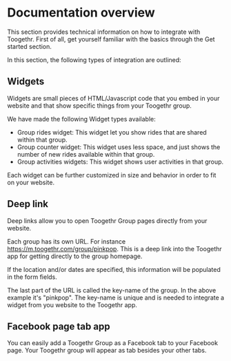 Documentation overview
======================

This section provides technical information on how to integrate with Toogethr. First of all, get yourself familiar with the basics through the Get started section.

In this section, the following types of integration are outlined:

## Widgets
Widgets are small pieces of HTML/Javascript code that you embed in your website and that show specific things from your Toogethr group.

We have made the following Widget types available:

* Group rides widget: This widget let you show rides that are shared within that group.
* Group counter widget: This widget uses less space, and just shows the number of new rides available within that group.
* Group activities widgets: This widget shows user activities in that group.

Each widget can be further customized in size and behavior in order to fit on your website.

## Deep link
Deep links allow you to open Toogethr Group pages directly from your website.

Each group has its own URL. For instance https://m.toogethr.com/group/pinkpop. This is a deep link into the Toogethr app for getting directly to the group homepage.

If the location and/or dates are specified, this information will be populated in the form fields.

The last part of the URL is called the key-name of the group. In the above example it's "pinkpop". The key-name is unique and is needed to integrate a widget from you website to the Toogethr app.

## Facebook page tab app
You can easily add a Toogethr Group as a Facebook tab to your Facebook page. Your Toogethr group will appear as tab besides your other tabs. 
